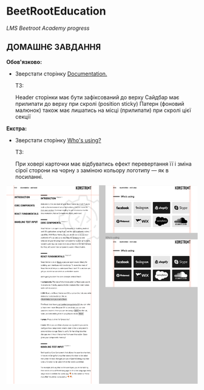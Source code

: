 # BeetRootEducation

_LMS Beetroot Academy progress_

## ДОМАШНЄ ЗАВДАННЯ

**Обов'язково:**

- Зверстати сторінку [Documentation.](https://www.figma.com/file/FP2fHfIElPk4J42DYQGuMw/position-transform)

  ТЗ:

  Header сторінки має бути зафіксований до верху
  Сайдбар має прилипати до верху при скролі (position sticky)
  Патерн (фоновий малюнок) також має лишатись на місці (прилипати) при скролі цієї секції

**Екстра:**

- Зверстати сторінку [Who's using?](https://www.figma.com/file/FP2fHfIElPk4J42DYQGuMw/position-transform)

  ТЗ:

  При ховері карточки має відбуватись ефект перевертання її і зміна сірої сторони на чорну з заміною кольору логотипу — як в посиланні.

![screenshot](./img/screenshot.png)
